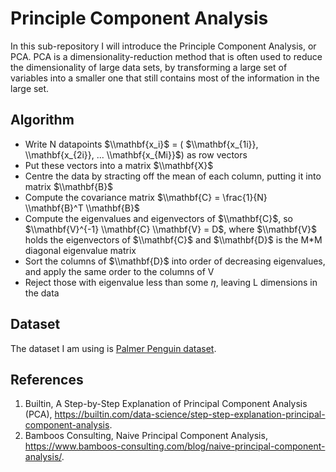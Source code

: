 # Principle Component Analysis
In this sub-repository I will introduce the Principle Component Analysis, or PCA. PCA is a dimensionality-reduction method that is often used to reduce the dimensionality of large data sets, by transforming a large set of variables into a smaller one that still contains most of the information in the large set.

## Algorithm
- Write N datapoints $\\mathbf{x_i}$ = ( $\\mathbf{x_{1i}}, \\mathbf{x_{2i}}, ... \\mathbf{x_{Mi}}$) as row vectors
- Put these vectors into a matrix $\\mathbf{X}$
- Centre the data by stracting off the mean of each column, putting it into matrix $\\mathbf{B}$
- Compute the covariance matrix $\\mathbf{C} = \frac{1}{N} \\mathbf{B}^T \\mathbf{B}$
- Compute the eigenvalues and eigenvectors of $\\mathbf{C}$, so $\\mathbf{V}^{-1} \\mathbf{C} \\mathbf{V} = D$, where $\\mathbf{V}$ holds the eigenvectors of $\\mathbf{C}$ and $\\mathbf{D}$ is the M*M diagonal eigenvalue matrix
- Sort the columns of $\\mathbf{D}$ into order of decreasing eigenvalues, and apply the same order to the columns of V
- Reject those with eigenvalue less than some $\eta$, leaving L dimensions in the data

## Dataset
The dataset I am using is [Palmer Penguin dataset](https://github.com/yw110-1/INDE-577/tree/main/Data).

## References
1. Builtin, A Step-by-Step Explanation of Principal Component Analysis (PCA), https://builtin.com/data-science/step-step-explanation-principal-component-analysis.
2. Bamboos Consulting, Naive Principal Component Analysis, https://www.bamboos-consulting.com/blog/naive-principal-component-analysis/.
